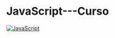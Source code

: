 # JavaScript---Curso
[![JavaScript](https://img.shields.io/badge/JavaScript-ES6+-yellow?style=for-the-badge&logo=javascript&logoColor=white&labelColor=101010)](https://github.com/Mauri-Cerda/JavaScript---Curso/blob/main/Imagen/header.jpg) 

